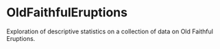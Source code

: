 # OldFaithfulEruptions
Exploration of descriptive statistics on a collection of data on Old Faithful Eruptions.
